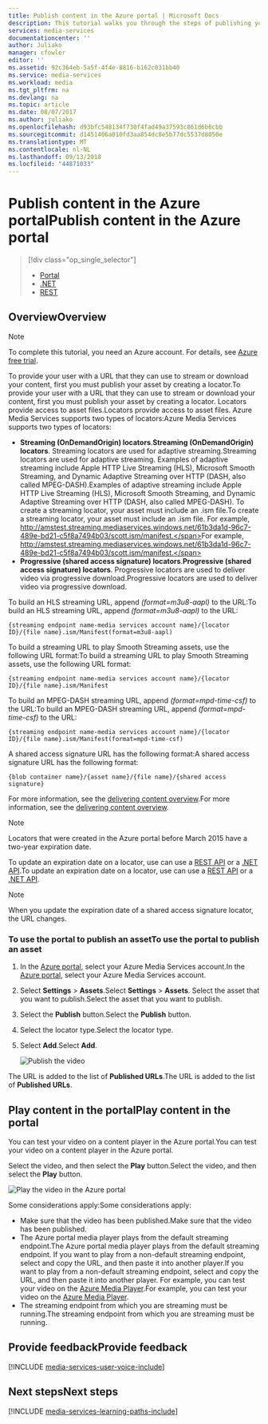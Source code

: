 ```yaml
---
title: Publish content in the Azure portal | Microsoft Docs
description: This tutorial walks you through the steps of publishing your content in the Azure portal.
services: media-services
documentationcenter: ''
author: Juliako
manager: cfowler
editor: ''
ms.assetid: 92c364eb-5a5f-4f4e-8816-b162c031bb40
ms.service: media-services
ms.workload: media
ms.tgt_pltfrm: na
ms.devlang: na
ms.topic: article
ms.date: 08/07/2017
ms.author: juliako
ms.openlocfilehash: d93bfc548134f730f4fad49a37593c861d6b6cbb
ms.sourcegitcommit: d1451406a010fd3aa854dc8e5b77dc5537d8050e
ms.translationtype: MT
ms.contentlocale: nl-NL
ms.lasthandoff: 09/13/2018
ms.locfileid: "44871033"
---
```

# <a name="publish-content-in-the-azure-portal"></a><span data-ttu-id="75c54-103">Publish content in the Azure portal</span><span class="sxs-lookup"><span data-stu-id="75c54-103">Publish content in the Azure portal</span></span>
> [!div class="op_single_selector"]
> * [Portal](media-services-portal-publish.md)
> * [.NET](media-services-deliver-streaming-content.md)
> * [REST](media-services-rest-deliver-streaming-content.md)
> 
> 

## <a name="overview"></a><span data-ttu-id="75c54-107">Overview</span><span class="sxs-lookup"><span data-stu-id="75c54-107">Overview</span></span>
> [!NOTE]
> To complete this tutorial, you need an Azure account. For details, see [Azure free trial](https://azure.microsoft.com/pricing/free-trial/). 
> 
> 

<span data-ttu-id="75c54-110">To provide your user with a URL that they can use to stream or download your content, first you must publish your asset by creating a locator.</span><span class="sxs-lookup"><span data-stu-id="75c54-110">To provide your user with a URL that they can use to stream or download your content, first you must publish your asset by creating a locator.</span></span> <span data-ttu-id="75c54-111">Locators provide access to asset files.</span><span class="sxs-lookup"><span data-stu-id="75c54-111">Locators provide access to asset files.</span></span> <span data-ttu-id="75c54-112">Azure Media Services supports two types of locators:</span><span class="sxs-lookup"><span data-stu-id="75c54-112">Azure Media Services supports two types of locators:</span></span> 

* <span data-ttu-id="75c54-113">**Streaming (OnDemandOrigin) locators**.</span><span class="sxs-lookup"><span data-stu-id="75c54-113">**Streaming (OnDemandOrigin) locators**.</span></span> <span data-ttu-id="75c54-114">Streaming locators are used for adaptive streaming.</span><span class="sxs-lookup"><span data-stu-id="75c54-114">Streaming locators are used for adaptive streaming.</span></span> <span data-ttu-id="75c54-115">Examples of adaptive streaming include Apple HTTP Live Streaming (HLS), Microsoft Smooth Streaming, and Dynamic Adaptive Streaming over HTTP (DASH, also called MPEG-DASH).</span><span class="sxs-lookup"><span data-stu-id="75c54-115">Examples of adaptive streaming include Apple HTTP Live Streaming (HLS), Microsoft Smooth Streaming, and Dynamic Adaptive Streaming over HTTP (DASH, also called MPEG-DASH).</span></span> <span data-ttu-id="75c54-116">To create a streaming locator, your asset must include an .ism file.</span><span class="sxs-lookup"><span data-stu-id="75c54-116">To create a streaming locator, your asset must include an .ism file.</span></span> <span data-ttu-id="75c54-117">For example, http://amstest.streaming.mediaservices.windows.net/61b3da1d-96c7-489e-bd21-c5f8a7494b03/scott.ism/manifest.</span><span class="sxs-lookup"><span data-stu-id="75c54-117">For example, http://amstest.streaming.mediaservices.windows.net/61b3da1d-96c7-489e-bd21-c5f8a7494b03/scott.ism/manifest.</span></span>
* <span data-ttu-id="75c54-118">**Progressive (shared access signature) locators**.</span><span class="sxs-lookup"><span data-stu-id="75c54-118">**Progressive (shared access signature) locators**.</span></span> <span data-ttu-id="75c54-119">Progressive locators are used to deliver video via progressive download.</span><span class="sxs-lookup"><span data-stu-id="75c54-119">Progressive locators are used to deliver video via progressive download.</span></span>

<span data-ttu-id="75c54-120">To build an HLS streaming URL, append *(format=m3u8-aapl)* to the URL:</span><span class="sxs-lookup"><span data-stu-id="75c54-120">To build an HLS streaming URL, append *(format=m3u8-aapl)* to the URL:</span></span>

    {streaming endpoint name-media services account name}/{locator ID}/{file name}.ism/Manifest(format=m3u8-aapl)

<span data-ttu-id="75c54-121">To build a streaming URL to play Smooth Streaming assets, use the following URL format:</span><span class="sxs-lookup"><span data-stu-id="75c54-121">To build a streaming URL to play Smooth Streaming assets, use the following URL format:</span></span>

    {streaming endpoint name-media services account name}/{locator ID}/{file name}.ism/Manifest

<span data-ttu-id="75c54-122">To build an MPEG-DASH streaming URL, append *(format=mpd-time-csf)* to the URL:</span><span class="sxs-lookup"><span data-stu-id="75c54-122">To build an MPEG-DASH streaming URL, append *(format=mpd-time-csf)* to the URL:</span></span>

    {streaming endpoint name-media services account name}/{locator ID}/{file name}.ism/Manifest(format=mpd-time-csf)

<span data-ttu-id="75c54-123">A shared access signature URL has the following format:</span><span class="sxs-lookup"><span data-stu-id="75c54-123">A shared access signature URL has the following format:</span></span>

    {blob container name}/{asset name}/{file name}/{shared access signature}

<span data-ttu-id="75c54-124">For more information, see the [delivering content overview](media-services-deliver-content-overview.md).</span><span class="sxs-lookup"><span data-stu-id="75c54-124">For more information, see the [delivering content overview](media-services-deliver-content-overview.md).</span></span>

> [!NOTE]
> Locators that were created in the Azure portal before March 2015 have a two-year expiration date.  
> 
> 

<span data-ttu-id="75c54-126">To update an expiration date on a locator, use can use a [REST API](https://docs.microsoft.com/rest/api/media/operations/locator#update_a_locator) or a [.NET API](http://go.microsoft.com/fwlink/?LinkID=533259).</span><span class="sxs-lookup"><span data-stu-id="75c54-126">To update an expiration date on a locator, use can use a [REST API](https://docs.microsoft.com/rest/api/media/operations/locator#update_a_locator) or a [.NET API](http://go.microsoft.com/fwlink/?LinkID=533259).</span></span> 

> [!NOTE]
> When you update the expiration date of a shared access signature locator, the URL changes.

### <a name="to-use-the-portal-to-publish-an-asset"></a><span data-ttu-id="75c54-128">To use the portal to publish an asset</span><span class="sxs-lookup"><span data-stu-id="75c54-128">To use the portal to publish an asset</span></span>
1. <span data-ttu-id="75c54-129">In the [Azure portal](https://portal.azure.com/), select your Azure Media Services account.</span><span class="sxs-lookup"><span data-stu-id="75c54-129">In the [Azure portal](https://portal.azure.com/), select your Azure Media Services account.</span></span>
2. <span data-ttu-id="75c54-130">Select **Settings** > **Assets**.</span><span class="sxs-lookup"><span data-stu-id="75c54-130">Select **Settings** > **Assets**.</span></span> <span data-ttu-id="75c54-131">Select the asset that you want to publish.</span><span class="sxs-lookup"><span data-stu-id="75c54-131">Select the asset that you want to publish.</span></span>
3. <span data-ttu-id="75c54-132">Select the **Publish** button.</span><span class="sxs-lookup"><span data-stu-id="75c54-132">Select the **Publish** button.</span></span>
4. <span data-ttu-id="75c54-133">Select the locator type.</span><span class="sxs-lookup"><span data-stu-id="75c54-133">Select the locator type.</span></span>
5. <span data-ttu-id="75c54-134">Select **Add**.</span><span class="sxs-lookup"><span data-stu-id="75c54-134">Select **Add**.</span></span>
   
    ![Publish the video](./media/media-services-portal-vod-get-started/media-services-publish1.png)

<span data-ttu-id="75c54-136">The URL is added to the list of **Published URLs**.</span><span class="sxs-lookup"><span data-stu-id="75c54-136">The URL is added to the list of **Published URLs**.</span></span>

## <a name="play-content-in-the-portal"></a><span data-ttu-id="75c54-137">Play content in the portal</span><span class="sxs-lookup"><span data-stu-id="75c54-137">Play content in the portal</span></span>
<span data-ttu-id="75c54-138">You can test your video on a content player in the Azure portal.</span><span class="sxs-lookup"><span data-stu-id="75c54-138">You can test your video on a content player in the Azure portal.</span></span>

<span data-ttu-id="75c54-139">Select the video, and then select the **Play** button.</span><span class="sxs-lookup"><span data-stu-id="75c54-139">Select the video, and then select the **Play** button.</span></span>

![Play the video in the Azure portal](./media/media-services-portal-vod-get-started/media-services-play.png)

<span data-ttu-id="75c54-141">Some considerations apply:</span><span class="sxs-lookup"><span data-stu-id="75c54-141">Some considerations apply:</span></span>

* <span data-ttu-id="75c54-142">Make sure that the video has been published.</span><span class="sxs-lookup"><span data-stu-id="75c54-142">Make sure that the video has been published.</span></span>
* <span data-ttu-id="75c54-143">The Azure portal media player plays from the default streaming endpoint.</span><span class="sxs-lookup"><span data-stu-id="75c54-143">The Azure portal media player plays from the default streaming endpoint.</span></span> <span data-ttu-id="75c54-144">If you want to play from a non-default streaming endpoint, select and copy the URL, and then paste it into another player.</span><span class="sxs-lookup"><span data-stu-id="75c54-144">If you want to play from a non-default streaming endpoint, select and copy the URL, and then paste it into another player.</span></span> <span data-ttu-id="75c54-145">For example, you can test your video on the [Azure Media Player](http://amsplayer.azurewebsites.net/azuremediaplayer.html).</span><span class="sxs-lookup"><span data-stu-id="75c54-145">For example, you can test your video on the [Azure Media Player](http://amsplayer.azurewebsites.net/azuremediaplayer.html).</span></span>
* <span data-ttu-id="75c54-146">The streaming endpoint from which you are streaming must be running.</span><span class="sxs-lookup"><span data-stu-id="75c54-146">The streaming endpoint from which you are streaming must be running.</span></span>  

## <a name="provide-feedback"></a><span data-ttu-id="75c54-147">Provide feedback</span><span class="sxs-lookup"><span data-stu-id="75c54-147">Provide feedback</span></span>
[!INCLUDE [media-services-user-voice-include](../../../includes/media-services-user-voice-include.md)]

## <a name="next-steps"></a><span data-ttu-id="75c54-148">Next steps</span><span class="sxs-lookup"><span data-stu-id="75c54-148">Next steps</span></span>
[!INCLUDE [media-services-learning-paths-include](../../../includes/media-services-learning-paths-include.md)]

